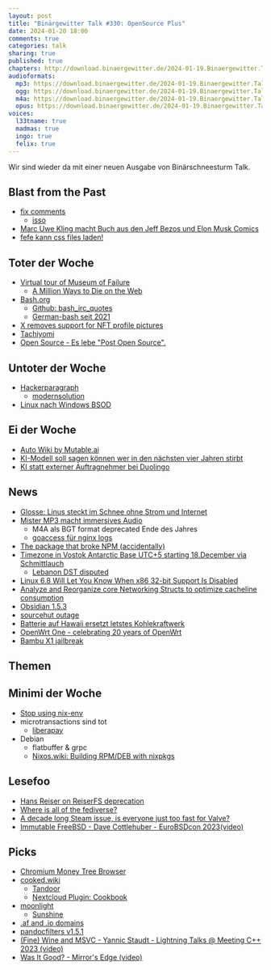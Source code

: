 ```yaml
---
layout: post
title: "Binärgewitter Talk #330: OpenSource Plus"
date: 2024-01-20 18:00
comments: true
categories: talk
sharing: true
published: true
chapters: http://download.binaergewitter.de/2024-01-19.Binaergewitter.Talk.330.chapters.txt
audioformats:
  mp3: https://download.binaergewitter.de/2024-01-19.Binaergewitter.Talk.330.mp3
  ogg: https://download.binaergewitter.de/2024-01-19.Binaergewitter.Talk.330.ogg
  m4a: https://download.binaergewitter.de/2024-01-19.Binaergewitter.Talk.330.m4a
  opus: https://download.binaergewitter.de/2024-01-19.Binaergewitter.Talk.330.opus
voices:
  l33tname: true
  madmas: true
  ingo: true
  felix: true
---
```

Wir sind wieder da mit einer neuen Ausgabe von Binärschneesturm Talk.

## Blast from the Past
- [fix comments]( https://github.com/Binaergewitter/serious-bg/pull/427 )
  * [isso]( https://isso-comments.de/ )
- [Marc Uwe Kling macht Buch aus den Jeff Bezos und Elon Musk Comics]( https://blog.binaergewitter.de/2024/01/05/binaergewitter-talk-number-329-turbo-niklaus#isso-2378 )
- [fefe kann css files laden!]( https://blog.binaergewitter.de/2024/01/05/binaergewitter-talk-number-329-turbo-niklaus#isso-2373 )

## Toter der Woche
- [Virtual tour of Museum of Failure]( https://collection.museumoffailure.com/ )
  - [A Million Ways to Die on the Web]( https://wiki.archiveteam.org/index.php/A_Million_Ways_to_Die_on_the_Web )
- [Bash.org]( https://news.ycombinator.com/item?id=38950721 )
  - [Github: bash_irc_quotes]( https://gitlab.com/dwrodri/bash_irc_quotes )
  - [German-bash seit 2021]( https://old.reddit.com/r/de/comments/oy3hrc/german_bash_ist_tot/ )
- [X removes support for NFT profile pictures]( https://techcrunch.com/2024/01/10/x-removes-support-for-nft-profile-pictures/?guccounter=1 )
- [Tachiyomi]( https://news.ycombinator.com/item?id=38984506 )
- [Open Source - Es lebe "Post Open Source".]( https://www.heise.de/hintergrund/Missing-Link-Open-Source-ist-tot-es-lebe-Post-Open-Source-9595891.html )

## Untoter der Woche
- [Hackerparagraph]( https://www.golem.de/news/modern-solution-it-experte-wegen-nutzung-einer-zugriffssoftware-verurteilt-2401-181296.html )
  * [modernsolution]( https://www.modernsolution.net/ )
- [Linux nach Windows BSOD]( https://www.tomshardware.com/software/operating-systems/driver-hack-lets-you-run-linux-after-windows-bsods-no-reboot-required )

## Ei der Woche
- [Auto Wiki by Mutable.ai]( https://wiki.mutable.ai/ )
- [KI-Modell soll sagen können wer in den nächsten vier Jahren stirbt]( https://www.heise.de/news/Neues-KI-Modell-soll-sagen-koennen-wer-in-den-naechsten-vier-Jahren-stirbt-9592342.html )
- [KI statt externer Auftragnehmer bei Duolingo]( https://www.heise.de/news/KI-uebernimmt-Duolingo-kuendigt-einem-Teil-der-externen-Auftragnehmer-9591618.html )

## News
- [Glosse: Linus steckt im Schnee ohne Strom und Internet]( https://jit.social/@torvalds@social.kernel.org/111772745019545317 )
- [Mister MP3 macht immersives Audio]( https://www.heise.de/news/Brandenburg-Labs-Mister-mp3-macht-jetzt-immersives-Audio-9596385.html )
  * M4A als BGT format deprecated Ende des Jahres
  * [goaccess für nginx logs]( https://goaccess.io/ )
- [The package that broke NPM (accidentally)]( https://uncenter.dev/posts/npm-install-everything/ )
- [Timezone in Vostok Antarctic Base UTC+5 starting 18.December via Schmittlauch]( https://mm.icann.org/pipermail/tz/2023-December/033343.html )
  - [Lebanon DST disputed]( https://mm.icann.org/pipermail/tz/2023-March/032752.html )
- [Linux 6.8 Will Let You Know When x86 32-bit Support Is Disabled]( https://www.phoronix.com/news/Linux-6.8-Warns-IA32-Disabled )
- [Analyze and Reorganize core Networking Structs to optimize cacheline consumption]( https://lore.kernel.org/netdev/20231129072756.3684495-1-lixiaoyan@google.com/ )
- [Obsidian 1.5.3]( https://obsidian.md/changelog/2023-12-26-desktop-v1.5.3/ )
- [sourcehut outage]( https://lobste.rs/s/lgwcpb/statement_regarding_ongoing_sourcehut )
- [Batterie auf Hawaii ersetzt letstes Kohlekraftwerk]( https://www.canarymedia.com/articles/energy-storage/a-huge-battery-has-replaced-hawaiis-last-coal-plant )
- [OpenWrt One - celebrating 20 years of OpenWrt]( https://forum.openwrt.org/t/openwrt-one-celebrating-20-years-of-openwrt/183684 )
- [Bambu X1 jailbreak]( https://www.heise.de/news/X1plus-Jailbreak-fuer-Bambu-Lab-X1-Drucker-9591648.html )

## Themen

## Minimi der Woche
- [Stop using nix-env]( https://stop-using-nix-env.privatevoid.net/ )
- microtransactions sind tot
  * [liberapay]( https://en.liberapay.com/ )
- Debian
  * flatbuffer & grpc
  * [Nixos.wiki: Building RPM/DEB with nixpkgs]( https://nixos.wiki/wiki/Nixpkgs/Building_RPM_DEB_with_nixpkgs )

## Lesefoo
- [Hans Reiser on ReiserFS deprecation]( https://lore.kernel.org/lkml/b98b29cf-27d9-49e0-b10b-1848399badfd@kittens.ph/T/#u )
- [Where is all of the fediverse?]( https://blog.benjojo.co.uk/post/who-hosts-the-fediverse-instances )
- [A decade long Steam issue, is everyone just too fast for Valve?]( https://lobste.rs/s/ad9ou2/decade_long_steam_issue_is_everyone_just )
- [Immutable FreeBSD - Dave Cottlehuber - EuroBSDcon 2023(video)]( https://www.youtube.com/watch?v=5oHLU9w1vVk )

## Picks
- [Chromium Money Tree Browser]( https://lyra.horse/misc/chromium_vrp_tree.html )
- [cooked.wiki](https://cooked.wiki)
  * [Tandoor]( https://docs.tandoor.dev/ )
  * [Nextcloud Plugin: Cookbook]( https://apps.nextcloud.com/apps/cookbook )
- [moonlight]( https://moonlight-stream.org/ )
  - [Sunshine]( https://github.com/LizardByte/Sunshine )
- [.af and .io domains]( https://meow.social/@chirpbirb/111738422395475246 )
- [pandocfilters v1.5.1]( https://github.com/jgm/pandocfilters )
- [(Fine) Wine and MSVC - Yannic Staudt - Lightning Talks @ Meeting C++ 2023 (video)]( https://www.youtube.com/watch?v=fI_7TV47io0 )
- [Was It Good? - Mirror's Edge (video)]( https://www.youtube.com/watch?v=7h5wCc8fBEY )
